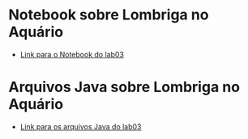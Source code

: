# Notebook sobre Lombriga no Aquário
* [Link para o Notebook do lab03](https://github.com/jovi2000/MC322-Joao-Barreira/blob/main/lab03/notebook/lab03-lombriga-ra175116.ipynb)
# Arquivos Java sobre Lombriga no Aquário
* [Link para os arquivos Java do lab03](https://github.com/jovi2000/MC322-Joao-Barreira/tree/main/lab03/src/mc322/lab03)
